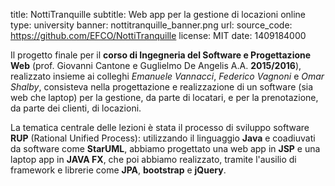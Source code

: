 title: NottiTranquille
subtitle: Web app per la gestione di locazioni online 
type: university
banner: nottitranquille_banner.png
url:
source_code: https://github.com/EFCO/NottiTranquille 
license: MIT
date: 1409184000

Il progetto finale per il **corso di Ingegneria del Software e Progettazione Web**
(prof. Giovanni Cantone e Guglielmo De Angelis A.A. **2015/2016**),
realizzato insieme ai colleghi *Emanuele Vannacci*, *Federico Vagnoni* e *Omar Shalby*,
consisteva nella progettazione e realizzazione di un software (sia web che laptop) per la
gestione, da parte di locatari, e per la prenotazione, da parte dei clienti, di locazioni.

La tematica centrale delle lezioni è stata il processo di sviluppo software **RUP** (Rational Unified Process):
utilizzando il linguaggio **Java** e coadiuvati da software come **StarUML**, abbiamo progettato
una web app in **JSP** e una laptop app in **JAVA FX**, che poi abbiamo realizzato, tramite l'ausilio
di framework e librerie come **JPA**, **bootstrap** e **jQuery**.
